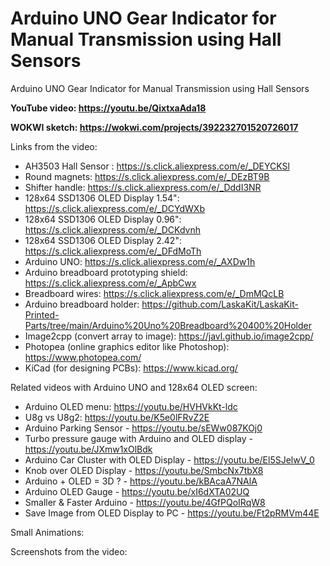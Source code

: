 # Arduino UNO Gear Indicator for Manual Transmission using Hall Sensors
Arduino UNO Gear Indicator for Manual Transmission using Hall Sensors

**YouTube video: https://youtu.be/QixtxaAda18**

**WOKWI sketch: https://wokwi.com/projects/392232701520726017**


Links from the video:
- AH3503 Hall Sensor : https://s.click.aliexpress.com/e/_DEYCKSl
- Round magnets: https://s.click.aliexpress.com/e/_DEzBT9B
- Shifter handle: https://s.click.aliexpress.com/e/_DddI3NR
- 128x64 SSD1306 OLED Display 1.54": https://s.click.aliexpress.com/e/_DCYdWXb 
- 128x64 SSD1306 OLED Display 0.96": https://s.click.aliexpress.com/e/_DCKdvnh
- 128x64 SSD1306 OLED Display 2.42": https://s.click.aliexpress.com/e/_DFdMoTh
- Arduino UNO: https://s.click.aliexpress.com/e/_AXDw1h
- Arduino breadboard prototyping shield: https://s.click.aliexpress.com/e/_ApbCwx
- Breadboard wires: https://s.click.aliexpress.com/e/_DmMQcLB
- Arduino breadboard holder: https://github.com/LaskaKit/LaskaKit-Printed-Parts/tree/main/Arduino%20Uno%20Breadboard%20400%20Holder
- Image2cpp (convert array to image): https://javl.github.io/image2cpp/
- Photopea (online graphics editor like Photoshop): https://www.photopea.com/
- KiCad (for designing PCBs): https://www.kicad.org/

Related videos with Arduino UNO and 128x64 OLED screen:
- Arduino OLED menu: https://youtu.be/HVHVkKt-ldc
- U8g vs U8g2: https://youtu.be/K5e0lFRvZ2E
- Arduino Parking Sensor - https://youtu.be/sEWw087KOj0
- Turbo pressure gauge with Arduino and OLED display - https://youtu.be/JXmw1xOlBdk
- Arduino Car Cluster with OLED Display - https://youtu.be/El5SJelwV_0
- Knob over OLED Display - https://youtu.be/SmbcNx7tbX8
- Arduino + OLED = 3D ? - https://youtu.be/kBAcaA7NAlA
- Arduino OLED Gauge - https://youtu.be/xI6dXTA02UQ
- Smaller & Faster Arduino - https://youtu.be/4GfPQoIRqW8
- Save Image from OLED Display to PC - https://youtu.be/Ft2pRMVm44E


Small Animations:


Screenshots from the video:






